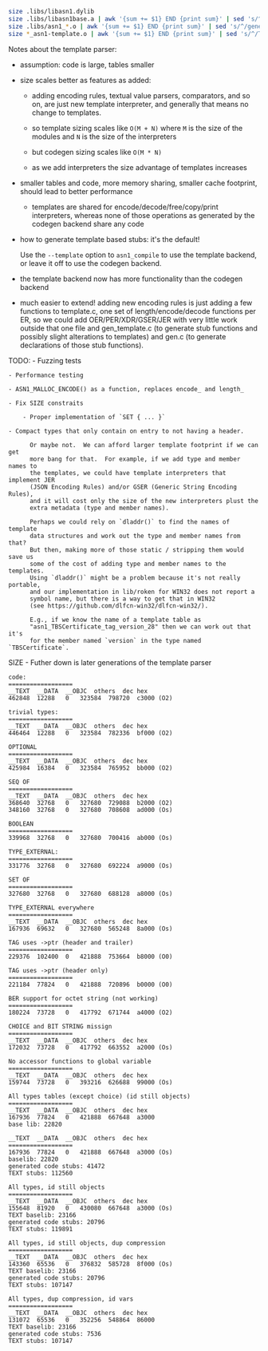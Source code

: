
```bash
size .libs/libasn1.dylib
size .libs/libasn1base.a | awk '{sum += $1} END {print sum}' | sed 's/^/TEXT baselib: /'
size .libs/asn1_*.o | awk '{sum += $1} END {print sum}' | sed 's/^/generated code stubs: /'
size *_asn1-template.o | awk '{sum += $1} END {print sum}' | sed 's/^/TEXT stubs: /'
```

Notes about the template parser:

 - assumption: code is large, tables smaller

 - size scales better as features as added:

    - adding encoding rules, textual value parsers, comparators, and so on, are
      just new template interpreter, and generally that means no change to
      templates.

    - so template sizing scales like `O(M + N)` where `M` is the size of the
      modules and `N` is the size of the interpreters

    - but codegen sizing scales like `O(M * N)`

    - as we add interpreters the size advantage of templates increases

 - smaller tables and code, more memory sharing, smaller cache footprint,
   should lead to better performance

    - templates are shared for encode/decode/free/copy/print interpreters,
      whereas none of those operations as generated by the codegen backend
      share any code

 - how to generate template based stubs: it's the default!

   Use the `--template` option to `asn1_compile` to use the template backend,
   or leave it off to use the codegen backend.

 - the template backend now has more functionality than the codegen backend

 - much easier to extend!  adding new encoding rules is just adding a few
   functions to template.c, one set of length/encode/decode functions per ER,
   so we could add OER/PER/XDR/GSER/JER with very little work outside that one
   file and gen_template.c (to generate stub functions and possibly slight
   alterations to templates) and gen.c (to generate declarations of those stub
   functions).

TODO:
	- Fuzzing tests

	- Performance testing

	- ASN1_MALLOC_ENCODE() as a function, replaces encode_ and length_

	- Fix SIZE constraits

        - Proper implementation of `SET { ... }`

	- Compact types that only contain on entry to not having a header.

          Or maybe not.  We can afford larger template footprint if we can get
          more bang for that.  For example, if we add type and member names to
          the templates, we could have template interpreters that implement JER
          (JSON Encoding Rules) and/or GSER (Generic String Encoding Rules),
          and it will cost only the size of the new interpreters plust the
          extra metadata (type and member names).

          Perhaps we could rely on `dladdr()` to find the names of template
          data structures and work out the type and member names from that?
          But then, making more of those static / stripping them would save us
          some of the cost of adding type and member names to the templates.
          Using `dladdr()` might be a problem because it's not really portable,
          and our implementation in lib/roken for WIN32 does not report a
          symbol name, but there is a way to get that in WIN32
          (see https://github.com/dlfcn-win32/dlfcn-win32/).

          E.g., if we know the name of a template table as
          "asn1_TBSCertificate_tag_version_28" then we can work out that it's
          for the member named `version` in the type named `TBSCertificate`.


SIZE - Futher down is later generations of the template parser

	code:
	==================
	__TEXT	__DATA	__OBJC	others	dec	hex
	462848	12288	0	323584	798720	c3000 (O2)

	trivial types:
	==================
	__TEXT	__DATA	__OBJC	others	dec	hex
	446464	12288	0	323584	782336	bf000 (O2)

	OPTIONAL
	==================
	__TEXT	__DATA	__OBJC	others	dec	hex
	425984	16384	0	323584	765952	bb000 (O2)

	SEQ OF
	==================
	__TEXT	__DATA	__OBJC	others	dec	hex
	368640	32768	0	327680	729088	b2000 (O2)
	348160	32768	0	327680	708608	ad000 (Os)

	BOOLEAN
	==================
	339968	32768	0	327680	700416	ab000 (Os)

	TYPE_EXTERNAL:
	==================
	331776	32768	0	327680	692224	a9000 (Os)

	SET OF
	==================
	327680	32768	0	327680	688128	a8000 (Os)

	TYPE_EXTERNAL everywhere
	==================
	__TEXT	__DATA	__OBJC	others	dec	hex
	167936	69632	0	327680	565248	8a000 (Os)

	TAG uses ->ptr (header and trailer)
	==================
	229376	102400	0	421888	753664	b8000 (O0)

	TAG uses ->ptr (header only)
	==================
	221184	77824	0	421888	720896	b0000 (O0)

	BER support for octet string (not working)
	==================
	180224	73728	0	417792	671744	a4000 (O2)

	CHOICE and BIT STRING missign
	==================
	__TEXT	__DATA	__OBJC	others	dec	hex
	172032	73728	0	417792	663552	a2000 (Os)

	No accessor functions to global variable
	==================
	__TEXT	__DATA	__OBJC	others	dec	hex
	159744	73728	0	393216	626688	99000 (Os)

	All types tables (except choice) (id still objects)
	==================
	__TEXT	__DATA	__OBJC	others	dec	hex
	167936	77824	0	421888	667648	a3000
	base lib: 22820

	__TEXT	__DATA	__OBJC	others	dec	hex
	==================
	167936	77824	0	421888	667648	a3000 (Os)
	baselib: 22820
	generated code stubs: 41472
	TEXT stubs: 112560

	All types, id still objects
	==================
	__TEXT	__DATA	__OBJC	others	dec	hex
	155648	81920	0	430080	667648	a3000 (Os)
	TEXT baselib: 23166
	generated code stubs: 20796
	TEXT stubs: 119891

	All types, id still objects, dup compression
	==================
	__TEXT	__DATA	__OBJC	others	dec	hex
	143360	65536	0	376832	585728	8f000 (Os)
	TEXT baselib: 23166
	generated code stubs: 20796
	TEXT stubs: 107147

	All types, dup compression, id vars
	==================
	__TEXT	__DATA	__OBJC	others	dec	hex
	131072	65536	0	352256	548864	86000
	TEXT baselib: 23166
	generated code stubs: 7536
	TEXT stubs: 107147
